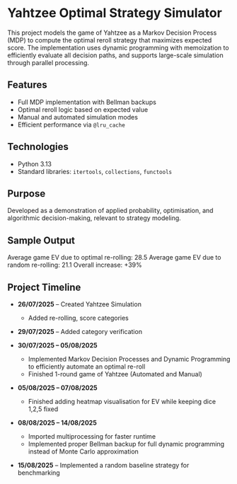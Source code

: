 # Yahtzee Optimal Strategy Simulator

This project models the game of Yahtzee as a Markov Decision Process (MDP) to compute the optimal reroll strategy that maximizes expected score. The implementation uses dynamic programming with memoization to efficiently evaluate all decision paths, and supports large-scale simulation through parallel processing.

## Features

- Full MDP implementation with Bellman backups
- Optimal reroll logic based on expected value
- Manual and automated simulation modes
- Efficient performance via `@lru_cache` 

## Technologies

- Python 3.13
- Standard libraries: `itertools`, `collections`, `functools`

## Purpose

Developed as a demonstration of applied probability, optimisation, and algorithmic decision-making, relevant to strategy modeling.

## Sample Output
Average game EV due to optimal re-rolling: 28.5
Average game EV due to random re-rolling: 21.1
Overall increase: +39%

## Project Timeline

- **26/07/2025** – Created Yahtzee Simulation  
  - Added re-rolling, score categories  

- **29/07/2025** – Added category verification  

- **30/07/2025 – 05/08/2025**  
  - Implemented Markov Decision Processes and Dynamic Programming to efficiently automate an optimal re-roll  
  - Finished 1-round game of Yahtzee (Automated and Manual)  

- **05/08/2025 – 07/08/2025**  
  - Finished adding heatmap visualisation for EV while keeping dice 1,2,5 fixed  

- **08/08/2025 – 14/08/2025**  
  - Imported multiprocessing for faster runtime  
  - Implemented proper Bellman backup for full dynamic programming instead of Monte Carlo approximation  

- **15/08/2025** – Implemented a random baseline strategy for benchmarking 


